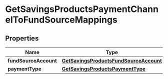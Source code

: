 

# GetSavingsProductsPaymentChannelToFundSourceMappings


## Properties

| Name | Type | Description | Notes |
|------------ | ------------- | ------------- | -------------|
|**fundSourceAccount** | [**GetSavingsProductsFundSourceAccount**](GetSavingsProductsFundSourceAccount.md) |  |  [optional] |
|**paymentType** | [**GetSavingsProductsPaymentType**](GetSavingsProductsPaymentType.md) |  |  [optional] |



